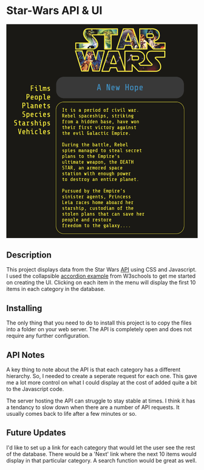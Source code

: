 # Star-Wars API & UI
![Example Image](images/example.png)
## Description
This project displays data from the Star Wars [API](https://swapi.co/) using CSS and Javascript. I used the collapsible [accordion example](https://www.w3schools.com/howto/howto_js_accordion.asp) from W3schools to get me started on creating the UI. Clicking on each item in the menu will display the first 10 items in each category in the database.

## Installing
The only thing that you need to do to install this project is to copy the files into a folder on your web server. The API is completely open and does not require any further configuration.

## API Notes
A key thing to note about the API is that each category has a different hierarchy. So, I needed to create a seperate request for each one. This gave me a lot more control on what I could display at the cost of added quite a bit to the Javascript code.

The server hosting the API can struggle to stay stable at times. I think it has a tendancy to slow down when there are a number of API requests. It usually comes back to life after a few minutes or so.

## Future Updates
I'd like to set up a link for each category that would let the user see the rest of the database. There would be a 'Next' link where the next 10 items would display in that particular category. A search function would be great as well.
